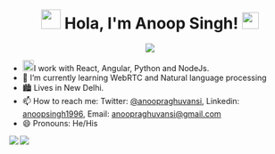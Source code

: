 <h1 align="center"> <img src="https://raw.githubusercontent.com/MartinHeinz/MartinHeinz/master/wave.gif" width="35px"> Hola, I'm Anoop Singh!&nbsp;<img src="https://github.com/anoopsingh1996/anoopsingh1996/blob/master/Assets/Mario_Hello_Big.gif" width="30px"> </h1>

 <p align="center">
<img src="https://komarev.com/ghpvc/?username=anoopsingh1996&label=Profile+Views" />
</p>


- <img src="https://github.com/anoopsingh1996/anoopsingh1996/blob/master/Assets/Developer.gif" width="20px">I work with React, Angular, Python and NodeJs.
- 🌱 I’m currently learning WebRTC and Natural language processing
-  :cityscape: Lives in New Delhi.
- 📫 How to reach me: Twitter: [@anoopraghuvansi](https://twitter.com/anoopraghuvansi), Linkedin: [anoopsingh1996](https://www.linkedin.com/in/anoopsingh1996/), Email: [anoopraghuvansi@gmail.com](anoopraghuvansi@gmail.com)
- 😄 Pronouns: He/His

 <img align="left" src="https://github-readme-stats.vercel.app/api/top-langs/?username=anoopsingh1996&theme=cobalt" />
<img align="center" src="https://github-readme-stats.vercel.app/api?username=anoopsingh1996&show_icons=true&hide=contribs,issues&theme=cobalt" />

<!--
**anoopsingh1996/anoopsingh1996** is a ✨ _special_ ✨ repository because its `README.md` (this file) appears on your GitHub profile.

Here are some ideas to get you started:

- 🔭 I’m currently working on Lattice Innovations
- 🌱 I’m currently learning ...
- 👯 I’m looking to collaborate on ...
- 🤔 I’m looking for help with ...
- 💬 Ask me about ...
- 📫 How to reach me: ...
- 😄 Pronouns: ...
- ⚡ Fun fact: ...
-->
